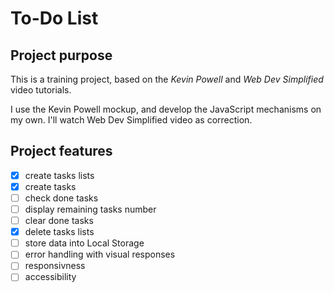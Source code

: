 # To-Do List

## Project purpose

This is a training project, based on the _Kevin Powell_ and _Web Dev Simplified_ video tutorials.

I use the Kevin Powell mockup, and develop the JavaScript mechanisms on my own. I'll watch Web Dev Simplified video as correction.

## Project features

- [x] create tasks lists
- [x] create tasks
- [ ] check done tasks
- [ ] display remaining tasks number
- [ ] clear done tasks
- [x] delete tasks lists
- [ ] store data into Local Storage
- [ ] error handling with visual responses
- [ ] responsivness
- [ ] accessibility
